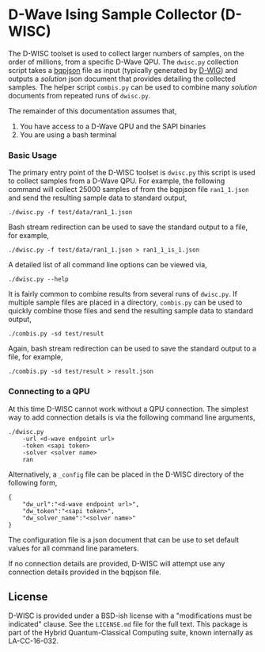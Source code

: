# D-Wave Ising Sample Collector (D-WISC)

The D-WISC toolset is used to collect larger numbers of samples, on the order of millions, from a specific D-Wave QPU.  The `dwisc.py` collection script takes a [bqpjson](http://bqpjson.readthedocs.io/en/stable/) file as input (typically generated by [D-WIG](https://github.com/lanl-ansi/dwig)) and outputs a _solution_ json document that provides detailing the collected samples.  The helper script `combis.py` can be used to combine many _solution_ documents from repeated runs of `dwisc.py`.

The remainder of this documentation assumes that,

1. You have access to a D-Wave QPU and the SAPI binaries
2. You are using a bash terminal

### Basic Usage

The primary entry point of the D-WISC toolset is `dwisc.py` this script is used to collect samples from a D-Wave QPU.  For example, the following command will collect 25000 samples of from the bqpjson file `ran1_1.json` and send the resulting sample data to standard output,
```
./dwisc.py -f test/data/ran1_1.json 
```
Bash stream redirection can be used to save the standard output to a file, for example,
```
./dwisc.py -f test/data/ran1_1.json > ran1_1_is_1.json
```
A detailed list of all command line options can be viewed via,
```
./dwisc.py --help
```

It is fairly common to combine results from several runs of `dwisc.py`.  If multiple sample files are placed in a directory, `combis.py` can be used to quickly combine those files and send the resulting sample data to standard output,
```
./combis.py -sd test/result
```
Again, bash stream redirection can be used to save the standard output to a file, for example,
```
./combis.py -sd test/result > result.json
```

### Connecting to a QPU

At this time D-WISC cannot work without a QPU connection.  The simplest way to add connection details is via the following command line arguments,
```
./dwisc.py 
    -url <d-wave endpoint url>
    -token <sapi token>
    -solver <solver name>
    ran
```

Alternatively, a `_config` file can be placed in the D-WISC directory of the following form,
```
{
    "dw_url":"<d-wave endpoint url>",
    "dw_token":"<sapi token>",
    "dw_solver_name":"<solver name>"
}
```
The configuration file is a json document that can be use to set default values for all command line parameters.

If no connection details are provided, D-WISC will attempt use any connection details provided in the bqpjson file.  


## License
D-WISC is provided under a BSD-ish license with a "modifications must be indicated" clause.  See the `LICENSE.md` file for the full text.
This package is part of the Hybrid Quantum-Classical Computing suite, known internally as LA-CC-16-032.
